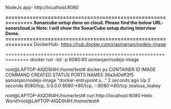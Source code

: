 NodeJs app- http://localhost:8080

****==============================================================
Sonarcube setup done on cloud. Please find the below URL-
sonarcloud.io
Note: I will show the SonarCube setup during Interview Demo.
==============================================================****
DockerHub- https://hub.docker.com/r/asmanjan/nodejs-image

==============================================================
docker run -itd -p 8080:80 asmanjan/nodejs-image

root@LAPTOP-AIQD9I4H:/home/test# docker ps
CONTAINER ID   IMAGE                   COMMAND                  CREATED         STATUS         PORTS
                         NAMES
36a3d0dff2f5   asmanjan/nodejs-image   "docker-entrypoint.s…"   2 seconds ago   Up 2 seconds   8080/tcp, 0.0.0.0:8080->80/tcp, :::8080->80/tcp   zealous_leakey


root@LAPTOP-AIQD9I4H:/home/test# curl http://localhost:8080
Hello World!root@LAPTOP-AIQD9I4H:/home/test#
